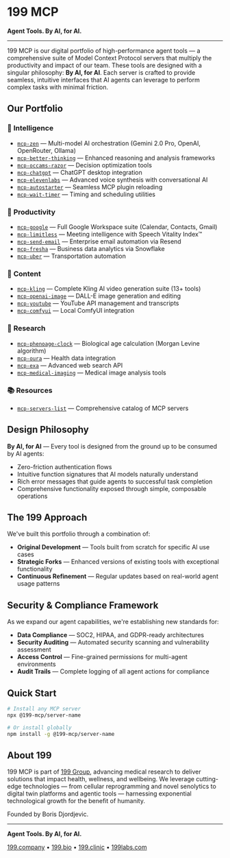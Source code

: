 # 199 MCP

**Agent Tools. By AI, for AI.**

---

199 MCP is our digital portfolio of high-performance agent tools — a comprehensive suite of Model Context Protocol servers that multiply the productivity and impact of our team. These tools are designed with a singular philosophy: **By AI, for AI**. Each server is crafted to provide seamless, intuitive interfaces that AI agents can leverage to perform complex tasks with minimal friction.

## Our Portfolio

### 🤖 **Intelligence**
- [`mcp-zen`](https://github.com/199-mcp/mcp-zen) — Multi-model AI orchestration (Gemini 2.0 Pro, OpenAI, OpenRouter, Ollama)
- [`mcp-better-thinking`](https://github.com/199-mcp/mcp-better-thinking) — Enhanced reasoning and analysis frameworks
- [`mcp-occams-razor`](https://github.com/199-mcp/mcp-occams-razor) — Decision optimization tools
- [`mcp-chatgpt`](https://github.com/199-mcp/mcp-chatgpt) — ChatGPT desktop integration
- [`mcp-elevenlabs`](https://github.com/199-mcp/mcp-elevenlabs) — Advanced voice synthesis with conversational AI
- [`mcp-autostarter`](https://github.com/199-mcp/mcp-autostarter) — Seamless MCP plugin reloading
- [`mcp-wait-timer`](https://github.com/199-mcp/mcp-wait-timer) — Timing and scheduling utilities

### 🏢 **Productivity**
- [`mcp-google`](https://github.com/199-mcp/mcp-google) — Full Google Workspace suite (Calendar, Contacts, Gmail)
- [`mcp-limitless`](https://github.com/199-mcp/mcp-limitless) — Meeting intelligence with Speech Vitality Index™
- [`mcp-send-email`](https://github.com/199-mcp/mcp-send-email) — Enterprise email automation via Resend
- [`mcp-fresha`](https://github.com/199-mcp/mcp-fresha) — Business data analytics via Snowflake
- [`mcp-uber`](https://github.com/199-mcp/mcp-uber) — Transportation automation

### 🎨 **Content**
- [`mcp-kling`](https://github.com/199-mcp/mcp-kling) — Complete Kling AI video generation suite (13+ tools)
- [`mcp-openai-image`](https://github.com/199-mcp/mcp-openai-image) — DALL-E image generation and editing
- [`mcp-youtube`](https://github.com/199-mcp/mcp-youtube) — YouTube API management and transcripts
- [`mcp-comfyui`](https://github.com/199-mcp/mcp-comfyui) — Local ComfyUI integration

### 🔬 **Research**
- [`mcp-phenoage-clock`](https://github.com/199-mcp/mcp-phenoage-clock) — Biological age calculation (Morgan Levine algorithm)
- [`mcp-oura`](https://github.com/199-mcp/mcp-oura) — Health data integration
- [`mcp-exa`](https://github.com/199-mcp/mcp-exa) — Advanced web search API
- [`mcp-medical-imaging`](https://github.com/199-mcp/mcp-medical-imaging) — Medical image analysis tools

### 📚 **Resources**
- [`mcp-servers-list`](https://github.com/199-mcp/mcp-servers-list) — Comprehensive catalog of MCP servers

## Design Philosophy

**By AI, for AI** — Every tool is designed from the ground up to be consumed by AI agents:
- Zero-friction authentication flows
- Intuitive function signatures that AI models naturally understand
- Rich error messages that guide agents to successful task completion
- Comprehensive functionality exposed through simple, composable operations

## The 199 Approach

We've built this portfolio through a combination of:
- **Original Development** — Tools built from scratch for specific AI use cases
- **Strategic Forks** — Enhanced versions of existing tools with exceptional functionality
- **Continuous Refinement** — Regular updates based on real-world agent usage patterns

## Security & Compliance Framework

As we expand our agent capabilities, we're establishing new standards for:
- **Data Compliance** — SOC2, HIPAA, and GDPR-ready architectures
- **Security Auditing** — Automated security scanning and vulnerability assessment
- **Access Control** — Fine-grained permissions for multi-agent environments
- **Audit Trails** — Complete logging of all agent actions for compliance

## Quick Start

```bash
# Install any MCP server
npx @199-mcp/server-name

# Or install globally
npm install -g @199-mcp/server-name
```

## About 199

199 MCP is part of [199 Group](https://199.company), advancing medical research to deliver solutions that impact health, wellness, and wellbeing. We leverage cutting-edge technologies — from cellular reprogramming and novel senolytics to digital twin platforms and agentic tools — harnessing exponential technological growth for the benefit of humanity.

Founded by Boris Djordjevic.

---

**Agent Tools. By AI, for AI.**

[199.company](https://199.company) • [199.bio](https://199.bio) • [199.clinic](https://199.clinic) • [199labs.com](https://199labs.com)